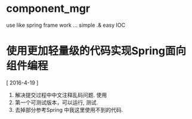 # component_mgr
use like spring frame work ... simple .&amp; easy IOC

# 使用更加轻量级的代码实现Spring面向组件编程

[ 2016-4-19 ]
1. 解决提交过程中中文注释乱码问题. 使用 
2. 第一个可测试版本，可以运行, 测试.
3. 去掉部分参考Spring 中我这里使用不到的代码.

